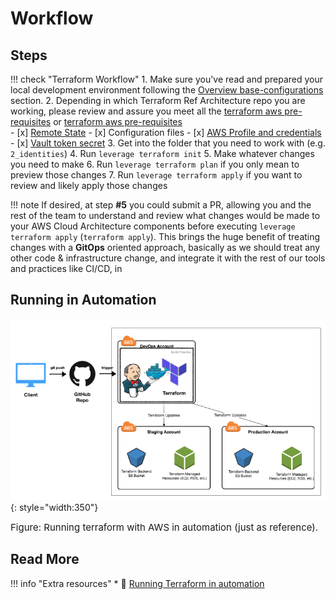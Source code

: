 # Workflow

## Steps 
!!! check "Terraform Workflow"
    1. Make sure you've read and prepared your local development environment following the
    [Overview base-configurations](../index.md) section.
    2. Depending in which Terraform Ref Architecture repo you are working, please review and assure you meet
    all the [terraform aws pre-requisites](./configs.md) or 
    [terraform aws pre-requisites](./dir-structure.md)  
        - [x] [Remote State](tf-state-workflow.md)
        - [x] Configuration files
        - [x] [AWS Profile and credentials](../features/identities/credentials.md)
        - [x] [Vault token secret](../features/identities/credentials-vault.md)
    3. Get into the folder that you need to work with (e.g. `2_identities`)
    4. Run `leverage terraform init`
    5. Make whatever changes you need to make
    6. Run `leverage terraform plan` if you only mean to preview those changes
    7. Run `leverage terraform apply` if you want to review and likely apply those changes

!!! note 
    If desired, at step **#5** you could submit a PR, allowing you and the rest of the team to 
    understand and review what changes would be made to your AWS Cloud Architecture components before executing 
    `leverage terraform apply` (`terraform apply`). This brings the huge benefit of treating changes with a **GitOps** oriented 
    approach, basically as we should treat any other code & infrastructure change, and integrate it with the 
    rest of our tools and practices like CI/CD, in

## Running in Automation
![leverage-aws-terraform](../../assets/images/diagrams/aws-terraform-automation.png "Terraform"){: style="width:350"}
<figcaption style="font-size:15px">Figure: Running terraform with AWS in automation (just as reference).</figcaption>

## Read More

!!! info "Extra resources"
    * :ledger: [Running Terraform in automation](https://learn.hashicorp.com/terraform/development/running-terraform-in-automation)
    
